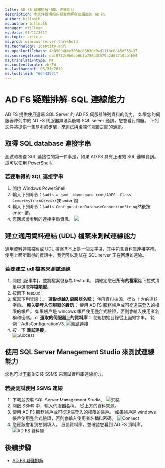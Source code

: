 ```yaml
---
title: AD FS 疑難排解-SQL 連線能力
description: 本文件說明如何疑難排解各個層面的 AD FS
author: billmath
ms.author: billmath
manager: mtillman
ms.date: 01/12/2017
ms.topic: article
ms.prod: windows-server-threshold
ms.technology: identity-adfs
ms.openlocfilehash: 4b09094b6e305bc85b38e94d11fbc8845d555437
ms.sourcegitcommit: eaf071249b6eb6b1a758b38579a2d87710abfb54
ms.translationtype: MT
ms.contentlocale: zh-TW
ms.lasthandoff: 05/31/2019
ms.locfileid: "66443931"
---
```

# <a name="ad-fs-troubleshooting---sql-connectivity"></a>AD FS 疑難排解-SQL 連線能力
AD FS 提供使用遠端 SQL Server 的 AD FS 伺服器陣列資料的能力。  如果您的伺服器陣列中的 AD FS 伺服器無法與後端 SQL server 通訊，您會看到問題。  下列文件將提供一些基本的步驟，來測試與後端伺服器之間的通訊。

## <a name="acquire-the-sql-database-connection-string"></a>取得 SQL database 連接字串
測試時檢查 SQL 連接性的第一件事是，如果 AD FS 具有正確的 SQL 連線資訊。  這可以使用 PowerShell。

### <a name="to-acquire-the-sql-connection-string"></a>若要取得的 SQL 連接字串
1.  開啟 Windows PowerShell
2. 輸入下列命令：`$adfs = gwmi -Namespace root/ADFS -Class SecurityTokenService`按 enter 鍵
3. 輸入下列命令：`$adfs.ConfigurationDatabaseConnectionString`然後按 enter 鍵。
4. 您應該會看到的連接字串資訊。
![](media/ad-fs-tshoot-sql/sql2.png)

## <a name="create-a-universal-data-link-udl-file-to-test-connectivity"></a>建立通用資料連結 (UDL) 檔案來測試連線能力
通用資料連結檔案或 UDL 檔案基本上是一個文字檔，其中包含資料庫連接字串。  使用上面所取得的資訊中，我們可以測試在 SQL server 正在回應的連線。

### <a name="to-create-a-udl-file-to-test-connectivity"></a>若要建立 udl 檔案來測試連線

1. 開啟 [記事本]，並將檔案儲存為 test.udl。  請確定您已**所有的檔案**從下拉式清單中選取**存檔類型**。
2. 按兩下 test.udl
3. 填寫下列資訊：。 **選取或輸入伺服器名稱：** 使用資料來源，從 b 上方的連接字串。 **輸入要登入伺服器的資訊：** 使用 AD FS 服務帳戶或可從遠端登入的權限的帳戶。  如果帳戶是 windows 帳戶使用整合式驗證，否則會輸入使用者名稱和密碼。
    c. **選取的伺服器上的資料庫：** 使用初始目錄從上面的字串。  範例：AdfsConfigurationV3.
   ![測試連接](media/ad-fs-tshoot-sql/sql4.png)
1. 按一下 **測試連接**。</br>
![Success](media/ad-fs-tshoot-sql/sql3.png)

## <a name="use-sql-server-management-studio-to-test-connectivity"></a>使用 SQL Server Management Studio 來測試連線能力
您也可以[下載](https://go.microsoft.com/fwlink/?linkid=864329)並安裝 SSMS 來測試資料庫連線能力。

### <a name="to-test-connectivity-with-ssms"></a>若要測試使用 SSMS 連線
1. 下載並安裝 SQL Server Management Studio。
![安裝](media/ad-fs-tshoot-sql/sql5.png)
1. 開啟 SSMS 中，輸入伺服器名稱。  從上方的資料來源。
2. 使用 AD FS 服務帳戶或可從遠端登入的權限的帳戶。  如果帳戶是 windows 帳戶使用整合式驗證，否則會輸入使用者名稱和密碼。
![Connect](media/ad-fs-tshoot-sql/sql6.png)
1. 您應該會看到左側填入。  展開資料庫，並確認您看到 AD FS 資料庫。
![AD FS 資料庫](media/ad-fs-tshoot-sql/sql7.png)

## <a name="next-steps"></a>後續步驟

- [AD FS 疑難排解](ad-fs-tshoot-overview.md)